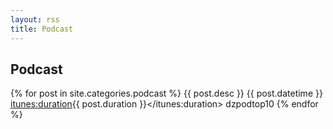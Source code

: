 ```yaml
---
layout: rss
title: Podcast
---
```


## Podcast
{% for post in site.categories.podcast %}
  <item>
    <title>{{ post.title }}</title>
    <description>{{ post.desc }}</description>
    <pubDate>{{ post.datetime }}</pubDate>
    <enclosure url="https://zerohedgepodcast.github.io/_posts/audio/{{ post.audio }}.mp3"
               type="audio/mpeg" length="{{ post.duration }}"/>
    <itunes:duration>{{ post.duration }}</itunes:duration>
    <guid isPermaLink="false">dzpodtop10</guid>
  </item>
{% endfor %}

